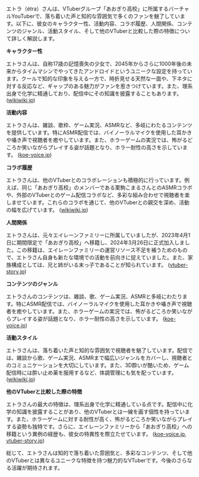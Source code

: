 エトラ（étra）さんは、VTuberグループ「あおぎり高校」に所属するバーチャルYouTuberで、落ち着いた声と知的な雰囲気で多くのファンを魅了しています。以下に、彼女のキャラクター性、活動内容、コラボ履歴、人間関係、コンテンツのジャンル、活動スタイル、そして他のVTuberと比較した際の特徴について詳しく解説します。

**キャラクター性**

エトラさんは、自称17歳の記憶喪失の少女で、2045年からさらに1000年後の未来からタイムマシンでやってきたアンドロイドというユニークな設定を持っています。クールで知的な印象を与える一方で、時折見せる天然な一面や、下ネタに対する反応など、ギャップのある魅力がファンを惹きつけています。また、理系出身で化学に精通しており、配信中にその知識を披露することもあります。 ([wikiwiki.jp](https://wikiwiki.jp/aogiri-hs/%E3%82%A8%E3%83%88%E3%83%A9?utm_source=openai))

**活動内容**

エトラさんは、雑談、歌枠、ゲーム実況、ASMRなど、多岐にわたるコンテンツを提供しています。特にASMR配信では、バイノーラルマイクを使用した耳かきや囁き声で視聴者を癒やしています。また、ホラーゲームの実況では、怖がるどころか笑いながらプレイする姿が話題となり、ホラー耐性の高さを示しています。 ([koe-voice.jp](https://koe-voice.jp/etra-past-life/?utm_source=openai))

**コラボ履歴**

エトラさんは、他のVTuberとのコラボレーションも積極的に行っています。例えば、同じ「あおぎり高校」のメンバーである栗駒こまるさんとのASMRコラボや、外部のVTuberとのゲーム配信コラボなど、多彩な組み合わせで視聴者を楽しませています。これらのコラボを通じて、他のVTuberとの親交を深め、活動の幅を広げています。 ([wikiwiki.jp](https://wikiwiki.jp/aogiri-hs/%E3%82%A8%E3%83%88%E3%83%A9?utm_source=openai))

**人間関係**

エトラさんは、元々エイレーンファミリーに所属していましたが、2023年4月1日に期間限定で「あおぎり高校」へ移籍し、2024年3月26日に正式加入しました。この移籍は、エイレーンファミリーの運営リソース不足を補うためのもので、エトラさん自身も新たな環境での活動を前向きに捉えていました。また、家族構成としては、兄と姉がいる末っ子であることが知られています。 ([vtuber-story.jp](https://vtuber-story.jp/etra-nakanohito/?utm_source=openai))

**コンテンツのジャンル**

エトラさんのコンテンツは、雑談、歌、ゲーム実況、ASMRと多岐にわたります。特にASMR配信では、バイノーラルマイクを使用した耳かきや囁き声で視聴者を癒やしています。また、ホラーゲームの実況では、怖がるどころか笑いながらプレイする姿が話題となり、ホラー耐性の高さを示しています。 ([koe-voice.jp](https://koe-voice.jp/etra-past-life/?utm_source=openai))

**活動スタイル**

エトラさんは、落ち着いた声と知的な雰囲気で視聴者を魅了しています。配信では、雑談から歌、ゲーム実況、ASMRまで幅広いジャンルをカバーし、視聴者とのコミュニケーションを大切にしています。また、3D酔いが酷いため、ゲーム配信時には酔い止め薬を服用するなど、体調管理にも気を配っています。 ([wikiwiki.jp](https://wikiwiki.jp/aogiri-hs/%E3%82%A8%E3%83%88%E3%83%A9?utm_source=openai))

**他のVTuberと比較した際の特徴**

エトラさんの最大の特徴は、理系出身で化学に精通している点です。配信中に化学の知識を披露することがあり、他のVTuberとは一線を画す個性を持っています。また、ホラーゲームに対する耐性が高く、怖がるどころか笑いながらプレイする姿勢も独特です。さらに、エイレーンファミリーから「あおぎり高校」への移籍という異例の経歴も、彼女の特異性を際立たせています。 ([koe-voice.jp](https://koe-voice.jp/etra-past-life/?utm_source=openai), [vtuber-story.jp](https://vtuber-story.jp/etra-nakanohito/?utm_source=openai))

総じて、エトラさんは知的で落ち着いた雰囲気と、多彩なコンテンツ、そして他のVTuberとは異なるユニークな特徴を持つ魅力的なVTuberです。今後のさらなる活躍が期待されます。 